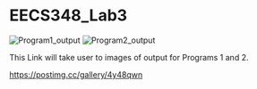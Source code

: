 # EECS348_Lab3

![Program1_output](https://user-images.githubusercontent.com/123591557/219989165-d05899be-0d12-467f-913c-dc6c88e770a5.png)
![Program2_output](https://user-images.githubusercontent.com/123591557/219989170-988d2004-103e-416a-a91e-b707f294e7cc.png)


This Link will take user to images of output for Programs 1 and 2.

https://postimg.cc/gallery/4y48qwn
